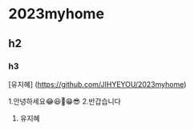 # 2023myhome
## h2
### h3
[유지혜] (https://github.com/JIHYEYOU/2023myhome)

1.안녕하세요😂😆🥰😁😎
2.반갑습니다
1. 유지혜
